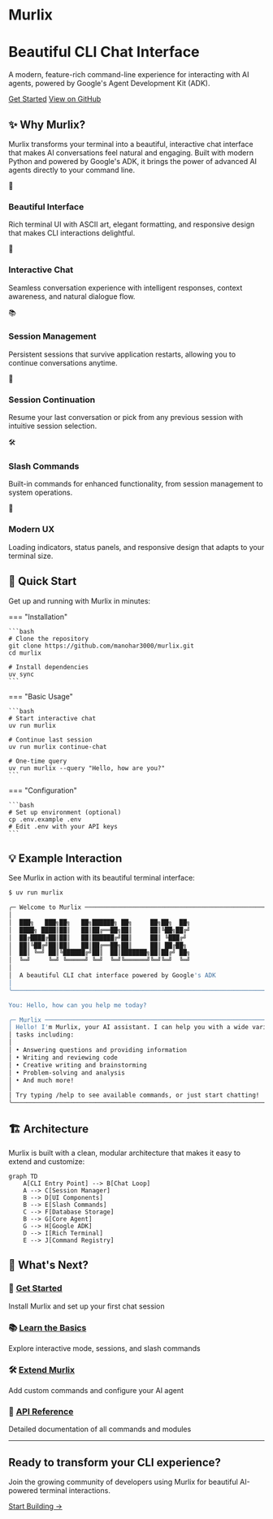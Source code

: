 # Murlix

<div class="hero-section">
  <div class="hero-content">
    <h1 class="hero-title">Beautiful CLI Chat Interface</h1>
    <p class="hero-subtitle">A modern, feature-rich command-line experience for interacting with AI agents, powered by Google's Agent Development Kit (ADK).</p>
    <div class="hero-buttons">
      <a href="getting-started/installation/" class="btn btn-primary">Get Started</a>
      <a href="https://github.com/manohar3000/murlix" class="btn btn-secondary">View on GitHub</a>
    </div>
  </div>
</div>

## ✨ Why Murlix?

Murlix transforms your terminal into a beautiful, interactive chat interface that makes AI conversations feel natural and engaging. Built with modern Python and powered by Google's ADK, it brings the power of advanced AI agents directly to your command line.

<div class="feature-grid">
  <div class="feature-card">
    <div class="feature-icon">🎨</div>
    <h3>Beautiful Interface</h3>
    <p>Rich terminal UI with ASCII art, elegant formatting, and responsive design that makes CLI interactions delightful.</p>
  </div>
  
  <div class="feature-card">
    <div class="feature-icon">💬</div>
    <h3>Interactive Chat</h3>
    <p>Seamless conversation experience with intelligent responses, context awareness, and natural dialogue flow.</p>
  </div>
  
  <div class="feature-card">
    <div class="feature-icon">📚</div>
    <h3>Session Management</h3>
    <p>Persistent sessions that survive application restarts, allowing you to continue conversations anytime.</p>
  </div>
  
  <div class="feature-card">
    <div class="feature-icon">🔄</div>
    <h3>Session Continuation</h3>
    <p>Resume your last conversation or pick from any previous session with intuitive session selection.</p>
  </div>
  
  <div class="feature-card">
    <div class="feature-icon">🛠️</div>
    <h3>Slash Commands</h3>
    <p>Built-in commands for enhanced functionality, from session management to system operations.</p>
  </div>
  
  <div class="feature-card">
    <div class="feature-icon">📱</div>
    <h3>Modern UX</h3>
    <p>Loading indicators, status panels, and responsive design that adapts to your terminal size.</p>
  </div>
</div>

## 🚀 Quick Start

Get up and running with Murlix in minutes:

=== "Installation"

    ```bash
    # Clone the repository
    git clone https://github.com/manohar3000/murlix.git
    cd murlix
    
    # Install dependencies
    uv sync
    ```

=== "Basic Usage"

    ```bash
    # Start interactive chat
    uv run murlix
    
    # Continue last session
    uv run murlix continue-chat
    
    # One-time query
    uv run murlix --query "Hello, how are you?"
    ```

=== "Configuration"

    ```bash
    # Set up environment (optional)
    cp .env.example .env
    # Edit .env with your API keys
    ```

## 💡 Example Interaction

See Murlix in action with its beautiful terminal interface:

```bash
$ uv run murlix

╭─ Welcome to Murlix ───────────────────────────────────────────────────────────╮
│                                                                               │
│  ███╗   ███╗██╗   ██╗██████╗ ██╗     ██╗██╗  ██╗                             │
│  ████╗ ████║██║   ██║██╔══██╗██║     ██║╚██╗██╔╝                             │
│  ██╔████╔██║██║   ██║██████╔╝██║     ██║ ╚███╔╝                              │
│  ██║╚██╔╝██║██║   ██║██╔══██╗██║     ██║ ██╔██╗                              │
│  ██║ ╚═╝ ██║╚██████╔╝██║  ██║███████╗██║██╔╝ ██╗                             │
│  ╚═╝     ╚═╝ ╚═════╝ ╚═╝  ╚═╝╚══════╝╚═╝╚═╝  ╚═╝                             │
│                                                                               │
│  A beautiful CLI chat interface powered by Google's ADK                       │
│                                                                               │
╰───────────────────────────────────────────────────────────────────────────────╯

You: Hello, how can you help me today?

╭─ Murlix ─────────────────────────────────────────────────────────────────────╮
│ Hello! I'm Murlix, your AI assistant. I can help you with a wide variety of  │
│ tasks including:                                                              │
│                                                                               │
│ • Answering questions and providing information                               │
│ • Writing and reviewing code                                                  │
│ • Creative writing and brainstorming                                          │
│ • Problem-solving and analysis                                                │
│ • And much more!                                                              │
│                                                                               │
│ Try typing /help to see available commands, or just start chatting!          │
╰──────────────────────────────────────────────────────────────────────────────╯
```

## 🏗️ Architecture

Murlix is built with a clean, modular architecture that makes it easy to extend and customize:

```mermaid
graph TD
    A[CLI Entry Point] --> B[Chat Loop]
    A --> C[Session Manager]
    B --> D[UI Components]
    B --> E[Slash Commands]
    C --> F[Database Storage]
    B --> G[Core Agent]
    G --> H[Google ADK]
    D --> I[Rich Terminal]
    E --> J[Command Registry]
```

## 📖 What's Next?

<div class="next-steps">
  <div class="step">
    <h3>🚀 <a href="getting-started/installation/">Get Started</a></h3>
    <p>Install Murlix and set up your first chat session</p>
  </div>
  
  <div class="step">
    <h3>📚 <a href="user-guide/interactive-mode/">Learn the Basics</a></h3>
    <p>Explore interactive mode, sessions, and slash commands</p>
  </div>
  
  <div class="step">
    <h3>🛠️ <a href="developer-guide/extending/">Extend Murlix</a></h3>
    <p>Add custom commands and configure your AI agent</p>
  </div>
  
  <div class="step">
    <h3>🔧 <a href="api-reference/cli-commands/">API Reference</a></h3>
    <p>Detailed documentation of all commands and modules</p>
  </div>
</div>

---

<div class="footer-cta">
  <h2>Ready to transform your CLI experience?</h2>
  <p>Join the growing community of developers using Murlix for beautiful AI-powered terminal interactions.</p>
  <a href="getting-started/installation/" class="btn btn-primary btn-large">Start Building →</a>
</div>